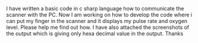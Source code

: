 I have written a basic code in c sharp language how to communicate the scanner with the PC. Now I am working on how to develop the code where i can put my finger in the scanner and it displays my pulse rate and oxygen level.
Please help me find out how.
I have also attached the screenshots of the output which is giving only hexa decimal value in the output.
Thanks
